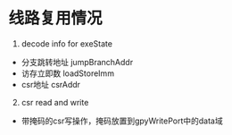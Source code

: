 # 线路复用情况

1. decode info for exeState
- 分支跳转地址 jumpBranchAddr
- 访存立即数 loadStoreImm
- csr地址 csrAddr

2. csr read and write
- 带掩码的csr写操作，掩码放置到gpyWritePort中的data域